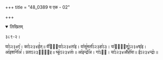 +++
title = "48_0389 य एक - 02"

+++
<details open><summary>लिखितम्</summary>

३८९-२।

या꣣ऽ२३४ए꣥। का꣣ऽ२३४ई꣥त्॥ वी꣢दा᳐या꣣ऽ२३४ता꣥इ। वा꣡सु꣢मर्ता꣡ऽ२३हा꣢ऽ३। या꣡दा꣢᳐शू꣣ऽ२३४षा꣥इ। आ꣡इशा꣢꣯नो꣯अ꣡। प्रताऽ२३हा꣢᳐इ॥ ष्कू꣣ऽ२३४ताः꣥॥ आ꣡इन्द्रो꣢꣯अ। गा꣡ऽ२᳐। या꣣ऽ२३४औ꣥꣯हो꣯वा॥ ई꣣ऽ२३४न्द्राः꣥॥
</details>